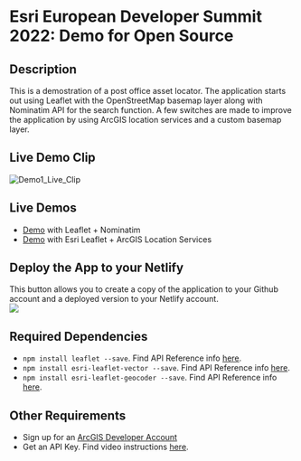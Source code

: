 # Esri European Developer Summit 2022: Demo for Open Source

## Description
This is a demostration of a post office asset locator. The application starts out using Leaflet with the OpenStreetMap basemap layer along with Nominatim API for the search function. A few switches are made to improve the application by using ArcGIS location services and a custom basemap layer. 

## Live Demo Clip
![Demo1_Live_Clip](https://user-images.githubusercontent.com/112517097/200379813-1748ef5a-6b39-46f3-a45f-113597cfcceb.gif)

## Live Demos
- [Demo](https://post-office-locator-leaflet-nominatim.netlify.app/) with Leaflet + Nominatim
- [Demo](https://esri-leaflet-postoffice-asset-locator.netlify.app/) with Esri Leaflet + ArcGIS Location Services

## Deploy the App to your Netlify
This button allows you to create a copy of the application to your Github account and a deployed version to your Netlify account. <br/>
<a target="_blank" href="https://app.netlify.com/start/deploy?repository=https://github.com/cyatteau/Deployed_Demo1_Euro22_DevSummit"><img src="https://www.netlify.com/img/deploy/button.svg"></img></a>

## Required Dependencies <a name="dep"></a>

- `npm install leaflet --save`. Find API Reference info [here]().
- `npm install esri-leaflet-vector --save`. Find API Reference info [here]().
- `npm install esri-leaflet-geocoder --save`. Find API Reference info [here]().

## Other Requirements <a name="req"></a>

- Sign up for an [ArcGIS Developer Account](https://developers.arcgis.com/sign-up/)
- Get an API Key. Find video instructions [here](https://www.youtube.com/watch?v=StVncn6DLzc.).
